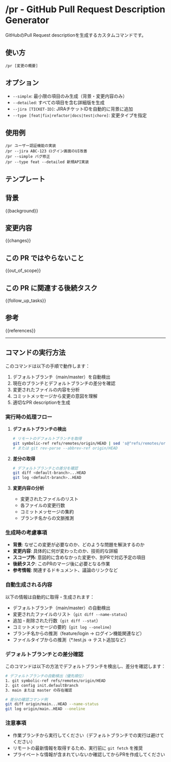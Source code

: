 # /pr - GitHub Pull Request Description Generator

GitHubのPull Request descriptionを生成するカスタムコマンドです。

## 使い方

```
/pr [変更の概要]
```

## オプション

- `--simple`: 最小限の項目のみ生成（背景・変更内容のみ）
- `--detailed`: すべての項目を含む詳細版を生成
- `--jira [TICKET-ID]`: JIRAチケットIDを自動的に背景に追加
- `--type [feat|fix|refactor|docs|test|chore]`: 変更タイプを指定

## 使用例

```
/pr ユーザー認証機能の実装
/pr --jira ABC-123 ログイン画面のUI改善
/pr --simple バグ修正
/pr --type feat --detailed 新規API実装
```

## テンプレート

<!-- GitHub Copilot コードレビューへの指示: このプルリクエストをレビューしてコメントする際には日本語でお願いします。 -->

## 背景

<!-- 変更の目的 or/and JIRAのリンク -->
{{background}}

## 変更内容

<!-- 今回のPRで何がかわるのか -->
{{changes}}

## この PR ではやらないこと

<!-- 別途対応のものや意図的にこのPRでやっていないことがあれば記載しておく -->
{{out_of_scope}}

## この PR に関連する後続タスク

<!-- このPRの後に予定しているタスクで明示した方がよいことがあれば記載しておく -->
{{follow_up_tasks}}

## 参考

<!-- その他参考になるようなリンク(仕様書，Slackのやりとり) -->
{{references}}

---

## コマンドの実行方法

このコマンドは以下の手順で動作します：

1. デフォルトブランチ（main/master）を自動検出
2. 現在のブランチとデフォルトブランチの差分を確認
3. 変更されたファイルの内容を分析
4. コミットメッセージから変更の意図を理解
5. 適切なPR descriptionを生成

### 実行時の処理フロー

1. **デフォルトブランチの検出**
   ```bash
   # リモートのデフォルトブランチを取得
   git symbolic-ref refs/remotes/origin/HEAD | sed 's@^refs/remotes/origin/@@'
   # または git rev-parse --abbrev-ref origin/HEAD
   ```

2. **差分の取得**
   ```bash
   # デフォルトブランチとの差分を確認
   git diff <default-branch>...HEAD
   git log <default-branch>..HEAD
   ```

3. **変更内容の分析**
   - 変更されたファイルのリスト
   - 各ファイルの変更行数
   - コミットメッセージの集約
   - ブランチ名からの文脈推測

### 生成時の考慮事項

- **背景**: なぜこの変更が必要なのか、どのような問題を解決するのか
- **変更内容**: 具体的に何が変わったのか、技術的な詳細
- **スコープ外**: 意図的に含めなかった変更や、別PRで対応予定の項目
- **後続タスク**: このPRのマージ後に必要となる作業
- **参考情報**: 関連するドキュメント、議論のリンクなど

### 自動生成される内容

以下の情報は自動的に取得・生成されます：

- デフォルトブランチ（main/master）の自動検出
- 変更されたファイルのリスト（`git diff --name-status`）
- 追加・削除された行数（`git diff --stat`）
- コミットメッセージの要約（`git log --oneline`）
- ブランチ名からの推測（feature/login → ログイン機能関連など）
- ファイルタイプからの推測（*.test.js → テスト追加など）

### デフォルトブランチとの差分確認

このコマンドは以下の方法でデフォルトブランチを検出し、差分を確認します：

```bash
# デフォルトブランチの自動検出（優先順位）
1. git symbolic-ref refs/remotes/origin/HEAD
2. git config init.defaultBranch
3. main または master の存在確認

# 差分の確認コマンド例
git diff origin/main...HEAD --name-status
git log origin/main..HEAD --oneline
```

### 注意事項

- 作業ブランチから実行してください（デフォルトブランチでの実行は避けてください）
- リモートの最新情報を取得するため、実行前に `git fetch` を推奨
- プライベートな情報が含まれていないか確認してからPRを作成してください
